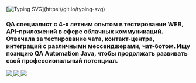 [![Typing SVG](https://readme-typing-svg.herokuapp.com?font=Source+Code+Pro&weight=700&size=22&duration=4996&pause=1000&color=FFFFFF&background=13D6FF00&center=true&vCenter=true&random=false&width=435&lines=%F0%9F%91%8B+%D0%9F%D1%80%D0%B8%D0%B2%D0%B5%D1%82!+%D0%9C%D0%B5%D0%BD%D1%8F+%D0%B7%D0%BE%D0%B2%D1%83%D1%82+%D0%98%D1%80%D0%B8%D0%BD%D0%B0.)](https://git.io/typing-svg)

### QA специалист с 4-х летним опытом в тестировании WEB, API-приложений в сфере облачных коммуникаций. Отвечала за тестирование чата, контакт-центра, интеграций с различными мессенджерами, чат-ботом. Ищу позицию QA Automation Java, чтобы продолжать развивать свой профессиональный потенциал.

<a href="https://www.instagram.com/ir.bels/">
<img src="https://img.shields.io/badge/Instagram-%23E4405F.svg?style=for-the-badge&logo=Instagram&logoColor=white">
</a>
<a href="https://www.linkedin.com/in/irina-belyanova-68460126b/">
<img src="https://img.shields.io/badge/Linkedin-%231DA1F2.svg?style=for-the-badge&logo=Linkedin&logoColor=white">
</a>
<a href="https://t.me/ibelyanova/">
<img src="https://img.shields.io/badge/telegram-2CA5E0?style=for-the-badge&logo=telegram&logoColor=white">
</a>
